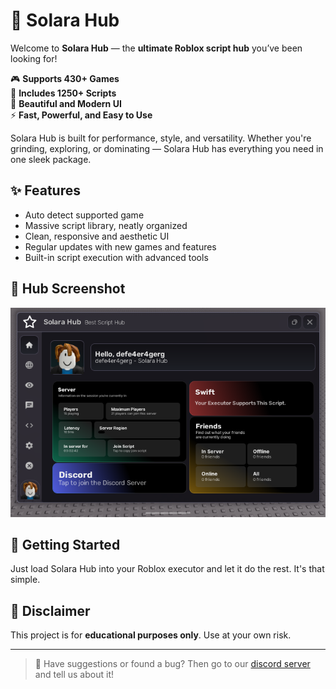 # 🌟 Solara Hub

Welcome to **Solara Hub** — the **ultimate Roblox script hub** you’ve been looking for!

🎮 **Supports 430+ Games**  
📜 **Includes 1250+ Scripts**  
🎨 **Beautiful and Modern UI**  
⚡ **Fast, Powerful, and Easy to Use**

Solara Hub is built for performance, style, and versatility. Whether you're grinding, exploring, or dominating — Solara Hub has everything you need in one sleek package.

## ✨ Features

- Auto detect supported game
- Massive script library, neatly organized
- Clean, responsive and aesthetic UI
- Regular updates with new games and features
- Built-in script execution with advanced tools

## 📸 Hub Screenshot

![Solara Hub UI](SolaraHubV4Screen.png)

## 🚀 Getting Started

Just load Solara Hub into your Roblox executor and let it do the rest. It's that simple.

## 📌 Disclaimer

This project is for **educational purposes only**. Use at your own risk.

---

> 💬 Have suggestions or found a bug? Then go to our [discord server](https://discord.gg/DPCKQRJmdF) and tell us about it!
